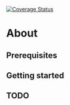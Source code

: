 [![Coverage Status](https://coveralls.io/repos/github/babbageLabs/brinch/badge.png?branch=main)](https://coveralls.io/github/babbageLabs/brinch?branch=main&kill_cache=1)

# About


## Prerequisites


## Getting started


## TODO
 